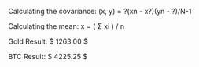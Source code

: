 Calculating the covariance: 
(x, y) = ?(xn - x?)(yn - ?)/N-1

Calculating the mean: 
x = ( Σ xi ) / n 

Gold Result: 
$ 1263.00 $

BTC Result: 
$ 4225.25 $